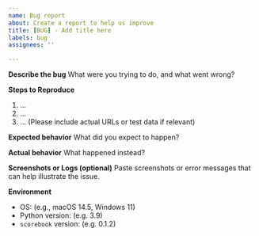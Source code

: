 ```yaml
---
name: Bug report
about: Create a report to help us improve
title: [BUG] - Add title here
labels: bug
assignees: ''

---
```


**Describe the bug**
What were you trying to do, and what went wrong?

**Steps to Reproduce**
1. ...
2. ...
3. ...
(Please include actual URLs or test data if relevant)

**Expected behavior**
What did you expect to happen?

**Actual behavior**
What happened instead?

**Screenshots or Logs (optional)**
Paste screenshots or error messages that can help illustrate the issue.

**Environment**
- OS: (e.g., macOS 14.5, Windows 11)
- Python version: (e.g. 3.9)
- `scorebook` version: (e.g. 0.1.2)
